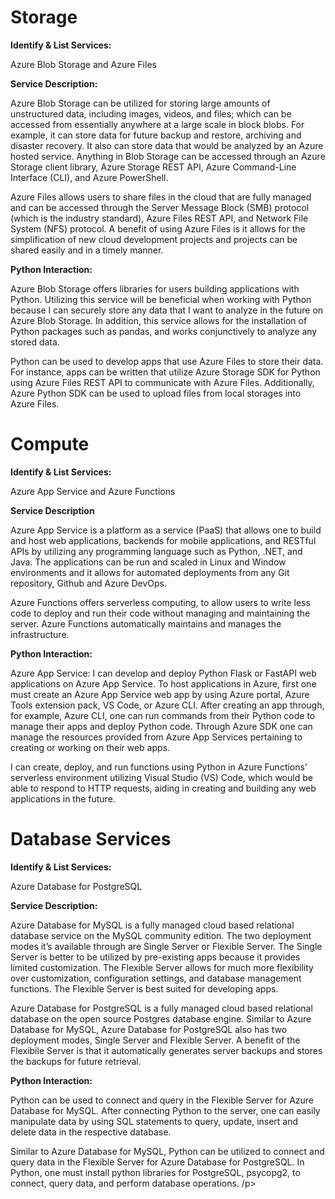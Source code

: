# **Storage** 

**Identify & List Services:**

Azure Blob Storage and Azure Files


**Service Description:**
<p> Azure Blob Storage can be utilized for storing large amounts of unstructured data, including images, videos, and files; which can be accessed from essentially anywhere at a large scale in block blobs. For example, it can store data for future backup and restore, archiving and disaster recovery. It also can store data that would be analyzed by an Azure hosted service. Anything in Blob Storage can be accessed through an Azure Storage client library, Azure Storage REST API, Azure Command-Line Interface (CLI), and Azure PowerShell. </p>
<p>Azure Files allows users to share files in the cloud that are fully managed and can be accessed through the Server Message Block (SMB) protocol (which is the industry standard), Azure Files REST API, and Network File System (NFS) protocol. A benefit of using Azure Files is it allows for the simplification of new cloud development projects and projects can be shared easily and in a timely manner.</p>

**Python Interaction:** 
<p>Azure Blob Storage offers libraries for users building applications with Python. Utilizing this service will be beneficial when working with Python because I can securely store any data that I want to analyze in the future on Azure Blob Storage. In addition, this service allows for the installation of Python packages such as pandas, and works conjunctively to analyze any stored data. </p>
<p>Python can be used to develop apps that use Azure Files to store their data. For instance, apps can be written that utilize Azure Storage SDK for Python using Azure Files REST API to communicate with Azure Files. Additionally, Azure Python SDK can be used to upload files from local storages into Azure Files. </p>

# **Compute**

**Identify & List Services:**

Azure App Service and Azure Functions

**Service Description** 
<p>Azure App Service is a platform as a service (PaaS) that allows one to build and host web applications, backends for mobile applications, and RESTful APIs by utilizing any programming language such as Python, .NET, and Java. The applications can be run and scaled in Linux and Window environments and it allows for automated deployments from any Git repository, Github and Azure DevOps. </p>
<p>Azure Functions offers serverless computing, to allow users to write less code to deploy and run their code without managing and maintaining the server. Azure Functions automatically maintains and manages the infrastructure. </p>

**Python Interaction:**
<p>Azure App Service: I can develop and deploy Python Flask or FastAPI web applications on Azure App Service. To host applications in Azure, first one must create an Azure App Service web app by using Azure portal, Azure Tools extension pack, VS Code, or Azure CLI. After creating an app through, for example, Azure CLI, one can run commands from their Python code to manage their apps and deploy Python code. Through Azure SDK one can manage the resources provided from Azure App Services pertaining to creating or working on their web apps. </p>
<p>I can create, deploy, and run functions using Python in Azure Functions’ serverless environment utilizing Visual Studio (VS) Code, which would be able to respond to HTTP requests, aiding in creating and building any web applications in the future. </p>

# Database Services

**Identify & List Services:**

Azure Database for PostgreSQL

**Service Description:**
<p>Azure Database for MySQL is a fully managed cloud based relational database service on the MySQL community edition. The two deployment modes it’s available through are Single Server or Flexible Server. The Single Server is better to be utilized by pre-existing apps because it provides limited customization. The Flexible Server allows for much more flexibility over customization, configuration settings, and database management functions. The Flexible Server is best suited for developing apps. </p>
<p>Azure Database for PostgreSQL is a fully managed cloud based relational database on the open source Postgres database engine. Similar to Azure Database for MySQL, Azure Database for PostgreSQL also has two deployment modes, Single Server and Flexible Server. A benefit of the Flexibile Server is that it automatically generates server backups and stores the backups for future retrieval. </p>

**Python Interaction:**
<p>Python can be used to connect and query in the Flexible Server for Azure Database for MySQL. After connecting Python to the server, one can easily manipulate data by using SQL statements to query, update, insert and delete data in the respective database. </p>
<p>Similar to Azure Database for MySQL, Python can be utilized to connect and query data in the Flexible Server for Azure Database for PostgreSQL. In Python, one must install python libraries for PostgreSQL, psycopg2, to connect, query data, and perform database operations. /p>
